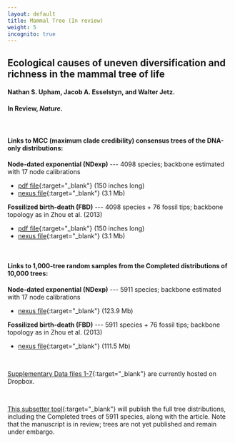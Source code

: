 ```yaml
---
layout: default
title: Mammal Tree (In review)
weight: 5
incognito: true
---
```


## Ecological causes of uneven diversification and richness in the mammal tree of life
#### Nathan S. Upham, Jacob A. Esselstyn, and Walter Jetz.
#### In Review, _Nature_.


<br />

#### Links to MCC (maximum clade credibility) consensus trees of the DNA-only distributions:   
   **Node-dated exponential (NDexp)** --- 4098 species; backbone estimated with 17 node calibrations 
   - [pdf file](https://www.dropbox.com/s/mbux32gaeys9qcp/MamPhy_BDvr_DNAonly_topoFree_NDexp_4098sp_MCC_plotted.pdf?dl=1){:target="_blank"} (150 inches long)
   - [nexus file](https://www.dropbox.com/s/50iujezq37085bb/MamPhy_BDvr_DNAonly_topoFree_NDexp_4098sp_MCC_target.tre?dl=1){:target="_blank"} (3.1 Mb)

   **Fossilized birth-death (FBD)** --- 4098 species + 76 fossil tips; backbone topology as in Zhou et al. (2013)
   - [pdf file](https://www.dropbox.com/s/t9ev8mdeb0s4jnp/MamPhy_BDvr_DNAonly_topoFree_FBDasZhouEtAl_4098sp-wFossils_MCC_plotted.pdf?dl=1){:target="_blank"} (150 inches long)
   - [nexus file](https://www.dropbox.com/s/j2lldalhgf2nuui/MamPhy_BDvr_DNAonly_topoFree_FBDasZhouEtAl_4098sp-wFossils_MCC_target.tre?dl=1){:target="_blank"} (3.1 Mb)

<br />

#### Links to 1,000-tree random samples from the Completed distributions of 10,000 trees:
   **Node-dated exponential (NDexp)** --- 5911 species; backbone estimated with 17 node calibrations
   - [nexus file](https://www.dropbox.com/s/732njcrlqtogl12/MamPhy_fullPosterior_BDvr_Completed_5911sp_topoCons_NDexp_sample1000_nexus.trees?dl=1){:target="_blank"} (123.9 Mb)

   **Fossilized birth-death (FBD)** --- 5911 species + 76 fossil tips; backbone topology as in Zhou et al. (2013)
   - [nexus file](https://www.dropbox.com/s/ynzk8clt4zv5jqs/MamPhy_fullPosterior_BDvr_Completed_5911sp_topoCons_FBDasZhouEtAl_sample1000_nexus.trees?dl=1){:target="_blank"} (111.5 Mb)

<br />

[Supplementary Data files 1-7](https://www.dropbox.com/sh/xgdg5a1xlcduk7h/AAB2s6PCtX3R48k_zkth7QoGa?dl=0){:target="_blank"} are currently hosted on Dropbox. 

<br />

[This subsetter tool](http://vertlife.org/phylosubsets/){:target="_blank"} will publish the full tree distributions, including the Completed trees of 5911 species, along with the article. Note that the manuscript is in review; trees are not yet published and remain under embargo.